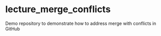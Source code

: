 # lecture_merge_conflicts
Demo repository to demonstrate how to address merge with conflicts in GitHub
